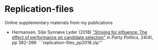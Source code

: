 # Replication-files
Online supplementary materials from my publications

* Hermansen, Silje Synnøve Lyder (2018) ["Striving for influence: The effect of performance on candidate selection"](https://journals.sagepub.com/doi/full/10.1177/1354068816663036) in *Party Politics*, 24(4), pp 382-396: ```replication-files_pp2018.zip'''
